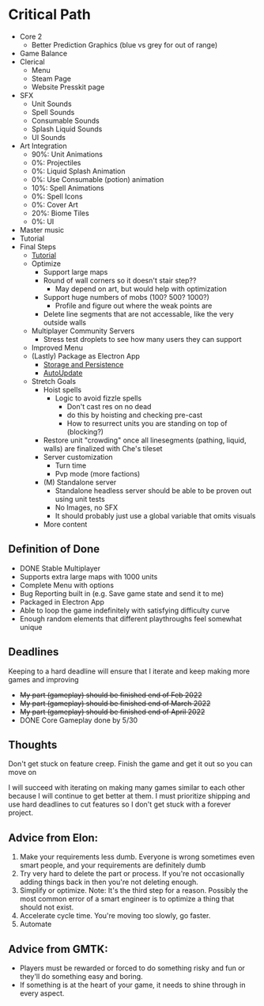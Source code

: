 # Critical Path
- Core 2
    - Better Prediction Graphics (blue vs grey for out of range)
- Game Balance
- Clerical
    - Menu
    - Steam Page
    - Website Presskit page
- SFX
    - Unit Sounds
    - Spell Sounds
    - Consumable Sounds
    - Splash Liquid Sounds
    - UI Sounds
- Art Integration
    - 90%: Unit Animations
    - 0%: Projectiles
    - 0%: Liquid Splash Animation
    - 0%: Use Consumable (potion) animation
    - 10%: Spell Animations
    - 0%: Spell Icons
    - 0%: Cover Art
    - 20%: Biome Tiles
    - 0%: UI
- Master music
- Tutorial
- Final Steps
    - [Tutorial](https://www.youtube.com/watch?v=-GV814cWiAw)
    - Optimize
        - Support large maps
        - Round of wall corners so it doesn't stair step??
            - May depend on art, but would help with optimization
        - Support huge numbers of mobs (100? 500? 1000?)
            - Profile and figure out where the weak points are
        - Delete line segments that are not accessable, like the very outside walls
    - Multiplayer Community Servers
        - Stress test droplets to see how many users they can support
    - Improved Menu
    - (Lastly) Package as Electron App
        - [Storage and Persistence](https://cameronnokes.com/blog/how-to-store-user-data-in-electron/)
        - [AutoUpdate](https://github.com/vercel/hazel)
    - Stretch Goals
        - Hoist spells
            - Logic to avoid fizzle spells
                - Don't cast res on no dead
                - do this by hoisting and checking pre-cast
                - How to resurrect units you are standing on top of (blocking?)
        - Restore unit "crowding" once all linesegments (pathing, liquid, walls) are finalized with Che's tileset
        - Server customization
            - Turn time
            - Pvp mode (more factions)
        - (M) Standalone server
            - Standalone headless server should be able to be proven out using unit tests
            - No Images, no SFX
            - It should probably just use a global variable that omits visuals
        - More content

## Definition of Done
- DONE Stable Multiplayer
- Supports extra large maps with 1000 units
- Complete Menu with options
- Bug Reporting built in (e.g. Save game state and send it to me)
- Packaged in Electron App
- Able to loop the game indefinitely with satisfying difficulty curve
- Enough random elements that different playthroughs feel somewhat unique

## Deadlines
Keeping to a hard deadline will ensure that I iterate and keep making more games and improving

- ~~My part (gameplay) should be finished end of Feb 2022~~
- ~~My part (gameplay) should be finished end of March 2022~~
- ~~My part (gameplay) should be finished end of April 2022~~
- DONE Core Gameplay done by 5/30
## Thoughts
Don't get stuck on feature creep.  Finish the game and get it out so you can move on

I will succeed with iterating on making many games similar to each other because I will continue to get better at them.  I must prioritize shipping and use hard deadlines to cut features so I don't get stuck with a forever project.

## Advice from Elon:
1. Make your requirements less dumb.  Everyone is wrong sometimes even smart people, and your requirements are definitely dumb
2. Try very hard to delete the part or process.  If you're not occasionally adding things back in then you're not deleting enough.
3. Simplify or optimize.  Note: It's the third step for a reason. Possibly the most common error of a smart engineer is to optimize a thing that should not exist.
4. Accelerate cycle time.  You're moving too slowly, go faster.
5. Automate

## Advice from GMTK:
- Players must be rewarded or forced to do something risky and fun or they'll do something easy and boring.
- If something is at the heart of your game, it needs to shine through in every aspect.